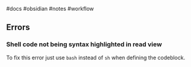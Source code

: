 #docs #obsidian #notes #workflow

## Errors
### Shell code not being syntax highlighted in read view

To fix this error just use `bash` instead of `sh` when defining the codeblock.